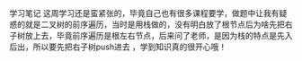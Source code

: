 学习笔记
这周学习还是蛮紧张的，毕竟自己也有很多课程要学，做题中让我有疑惑的就是二叉树的前序遍历，当时是用栈做的，没有明白放了根节点后为啥先把右子树放上去，毕竟前序遍历是根左右节点，后来问了老师，是因为栈的特点是先入后出，所以要先把右子树push进去 ，学到知识真的很开心哦！ 